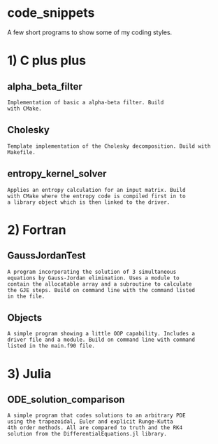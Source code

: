 # code_snippets

A few short programs to show some of my coding styles.

# 1) C plus plus

## alpha_beta_filter

	Implementation of basic a alpha-beta filter. Build 
	with CMake.
## Cholesky

	Template implementation of the Cholesky decomposition. Build with Makefile.

## entropy_kernel_solver

	Applies an entropy calculation for an input matrix. Build 
	with CMake where the entropy code is compiled first in to 
	a library object which is then linked to the driver.

# 2) Fortran

## GaussJordanTest

	A program incorporating the solution of 3 simultaneous
	equations by Gauss-Jordan elimination. Uses a module to 
	contain the allocatable array and a subroutine to calculate 
	the GJE steps. Build on command line with the command listed
	in the file.

## Objects

	A simple program showing a little OOP capability. Includes a
	driver file and a module. Build on command line with command
	listed in the main.f90 file.

# 3) Julia

## ODE_solution_comparison

	A simple program that codes solutions to an arbitrary PDE 
	using the trapezoidal, Euler and explicit Runge-Kutta 
	4th order methods. All are compared to truth and the RK4 
	solution from the DifferentialEquations.jl library.
